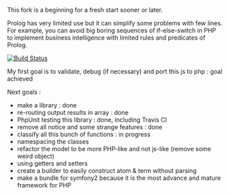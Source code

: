 This fork is a beginning for a fresh start sooner or later.

Prolog has very limited use but it can simplify some problems with few lines.
For example, you can avoid big boring sequences of if-else-switch in PHP
to implement business intelligence with limited rules and predicates of Prolog.

[![Build Status](https://secure.travis-ci.org/Trismegiste/chrome_prolog.png)](http://travis-ci.org/Trismegiste/chrome_prolog)

My first goal is to validate, debug (if necessary) and port this js to php : goal achieved

Next goals :
* make a library : done
* re-routing output results in array : done
* PhpUnit testing this library : done, including Travis CI
* remove all notice and some strange features : done
* classify all this bunch of functions : in progress
* namespacing the classes
* refactor the model to be more PHP-like and not js-like (remove some weird object)
* using getters and setters
* create a builder to easily construct atom & term without parsing
* make a bundle for symfony2 because it is the most advance and mature framework for PHP

